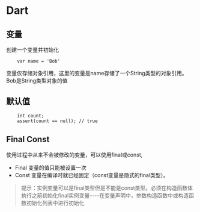 # Dart

## 变量
创建一个变量并初始化
```
    var name = 'Bob'
```
变量仅存储对象引用，这里的变量是name存储了一个String类型的对象引用。Bob是String类型对象的值

## 默认值
```
    int count;
    assert(count == null); // true
```

## Final Const
使用过程中从来不会被修改的变量，可以使用final或const,

- Final 变量的值只能被设置一次
- Const 变量在编译时就已经固定（const变量是隐式的final类型）。

> 提示：实例变量可以是final类型但是不能是const类型。必须在构造函数体执行之前初始化final实例变量----在变量声明中，参数构造函数中或构造函数初始化列表中进行初始化
